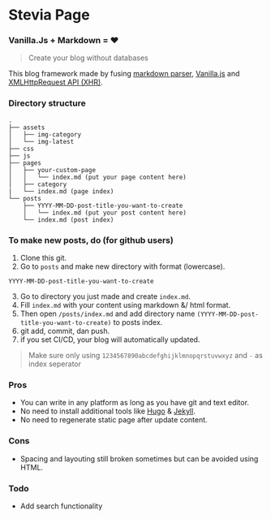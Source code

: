 # Stevia Page
### Vanilla.Js + Markdown = :heart:
> Create your blog without databases

This blog framework made by fusing [markdown parser](https://github.com/showdownjs/showdown), [Vanilla.js](http://vanilla-js.com/) and [XMLHttpRequest API (XHR)](https://developer.mozilla.org/en-US/docs/Web/API/XMLHttpRequest).

### Directory structure
```
.
├── assets
│   ├── img-category
│   └── img-latest
├── css
├── js
├── pages
│   ├── your-custom-page
│   │   └── index.md (put your page content here)
│   ├── category
|   └── index.md (page index)
└── posts
    ├── YYYY-MM-DD-post-title-you-want-to-create
    │   └── index.md (put your post content here)
    └── index.md (post index)
```

### To make new posts, do (for github users)
1. Clone this git.
2. Go to `posts` and make new directory with format (lowercase).
```
YYYY-MM-DD-post-title-you-want-to-create
```
3. Go to directory you just made and create `index.md`.
4. Fill `index.md` with your content using markdown &/ html format.
5. Then open `/posts/index.md` and add directory name `(YYYY-MM-DD-post-title-you-want-to-create)` to posts index.
6. git add, commit, dan push.
7. if you set CI/CD, your blog will automatically updated.

> Make sure only using `1234567890abcdefghijklmnopqrstuvwxyz` and `-` as index seperator

### Pros
* You can write in any platform as long as you have git and text editor.
* No need to install additional tools like [Hugo](https://gohugo.io/) & [Jekyll](https://jekyllrb.com/).
* No need to regenerate static page after update content.

### Cons
* Spacing and layouting still broken sometimes but can be avoided using HTML.

### Todo
* Add search functionality